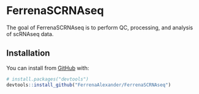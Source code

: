 
<!-- README.md is generated from README.Rmd. Please edit that file -->

# FerrenaSCRNAseq

<!-- badges: start -->
<!-- badges: end -->

The goal of FerrenaSCRNAseq is to perform QC, processing, and analysis
of scRNAseq data.

## Installation

You can install from [GitHub](https://github.com/) with:

``` r
# install.packages("devtools")
devtools::install_github("FerrenaAlexander/FerrenaSCRNAseq")
```
